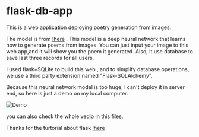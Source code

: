# flask-db-app
This is a web application deploying poetry generation from images. 

The model is from [!here](https://github.com/researchmm/img2poem) . This model is a deep neural network that learns how to generate poems from images. You can just input your image to this web app,and it will show you the poem it generated. Also, It use database to save last three records for all users.

I used flask+SQLite to build this web , and to simplify database operations, we use a third party extension named "Flask-SQLAlchemy".

Because this neural network model is too huge, I can't deploy it in server end, so here is just a demo on my local computer.

![Demo](gif_demo.gif)

you can also check the whole vedio in this files.


Thanks for the turtorial about flask [!here](https://read.helloflask.com/)

